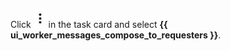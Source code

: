 
Click ![](../../../assets/kebab-menu_1.jpg) in the task card and select **{{ ui_worker_messages_compose_to_requesters }}**.
